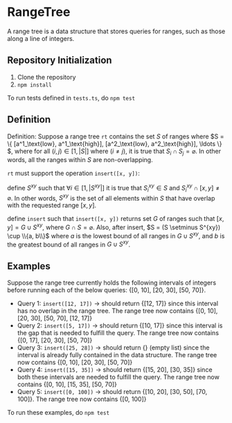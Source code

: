 # RangeTree

A range tree is a data structure that stores queries for ranges, such as those along a line of integers.

## Repository Initialization

1. Clone the repository
2. `npm install`

To run tests defined in `tests.ts`, do `npm test`

## Definition

Definition: Suppose a range tree $\texttt{rt}$ contains the set $S$ of ranges where $S = \\{ [a^1_\text{low}, a^1_\text{high}], [a^2_\text{low}, a^2_\text{high}], \ldots \\} $, where for all $(i, j) \in [1, |S|]$ where $(i \neq j)$, it is true that $S_i \cap S_j = \varnothing$. In other words, all the ranges within $S$ are non-overlapping.

`rt` must support the operation `insert([x, y])`:

define $S^{xy}$ such that $\forall i \in [1, |S^{xy}|]$ it is true that $S_i^{xy} \in S$ and $S_i^{xy} \cap [x, y] \neq \varnothing$. In other words, $S^{xy}$ is the set of all elements within $S$ that have overlap with the requested range $[x, y]$.

define `insert` such that `insert([x, y])` returns set $G$ of ranges such that $[x, y] = G \cup S^{xy}$, where $G \cap S = \varnothing$. Also, after insert, $S = (S \setminus S^{xy}) \cup \\{a, b\\}$ where $a$ is the lowest bound of all ranges in $G \cup S^{xy}$, and $b$ is the greatest bound of all ranges in $G \cup S^{xy}$. 

## Examples
Suppose the range tree currently holds the following intervals of integers before running each of the below queries: {[0, 10], [20, 30], [50, 70]}.

- Query 1: `insert([12, 17])` -> should return {[12, 17]} since this interval has no overlap in the range tree. The range tree now contains {[0, 10], [20, 30], [50, 70], [12, 17]}
- Query 2: `insert([5, 17])` -> should return {[10, 17]} since this interval is the gap that is needed to fulfill the query. The range tree now contains {[0, 17], [20, 30], [50, 70]}
- Query 3: `insert([25, 28])` -> should return {} (empty list) since the interval is already fully contained in the data structure. The range tree now contains {[0, 10], [20, 30], [50, 70]}
- Query 4: `insert([15, 35])` -> should return {[15, 20], [30, 35]} since both these intervals are needed to fulfill the query. The range tree now contains {[0, 10], [15, 35], [50, 70]}
- Query 5: `insert([0, 100])` -> should return {[10, 20], [30, 50], [70, 100]}. The range tree now contains {[0, 100]}

To run these examples, do `npm test`

